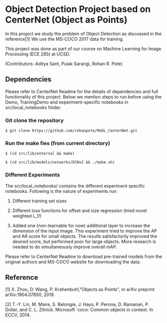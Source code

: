 # Object Detection Project based on CenterNet (Object as Points)

In this project we study the problem of Object Detection as discussed in the reference[1] We use the MS-COCO 2017 data for training.

This project was done as part of our course on Machine Learning for Image Processing (ECE 285) at UCSD.

(Contributors: Aditya Sant, Pulak Sarangi, Rohan R. Pote)

## Dependencies

Please refer to CenterNet Readme for the details of dependencies and full functionality of this project. Below we mention steps to run before using the Demo, TrainingDemo and experiment-specific notebooks in src/local_notebooks folder.


### Git clone the repository
~~~
$ git clone https://github.com/rohanpote/MoDL_CenterNet.git
~~~

### Run the make fies (from current directory)
~~~
$ (cd src/lib/external && make)
~~~
~~~
$ (cd src/lib/models/networks/DCNv2 && ./make.sh)
~~~


### Different Experiments

The src/local_notebooks/ contains the different experiment specific notebooks. Following is the nature of experiments run:

1. Different training set sizes

2. Different loss functions for offset and size regression (tried novel weighted L_1!)

3. Added one (non-learnable for now) additional layer to increase the dimension of the input image. This experiment tried to improve the AP and AR score for small objects. The results satisfactorily improved the desired score, but performed poor for large objects. More research is needed to do simultaneously improve overall mAP.

Please refer to CenterNet Readme to download pre-trained models from the original authors and MS-COCO website for downloading the data.

## Reference

[1] X. Zhou, D. Wang, P. Krahenbuhl,"Objects as Points", in arXiv preprint arXiv:1904.07850, 2019.

[2] T.-Y. Lin, M. Maire, S. Belongie, J. Hays, P. Perona, D. Ramanan, P. Dollar, and C. L. Zitnick. Microsoft ´coco: Common objects in context. In ECCV, 2014.